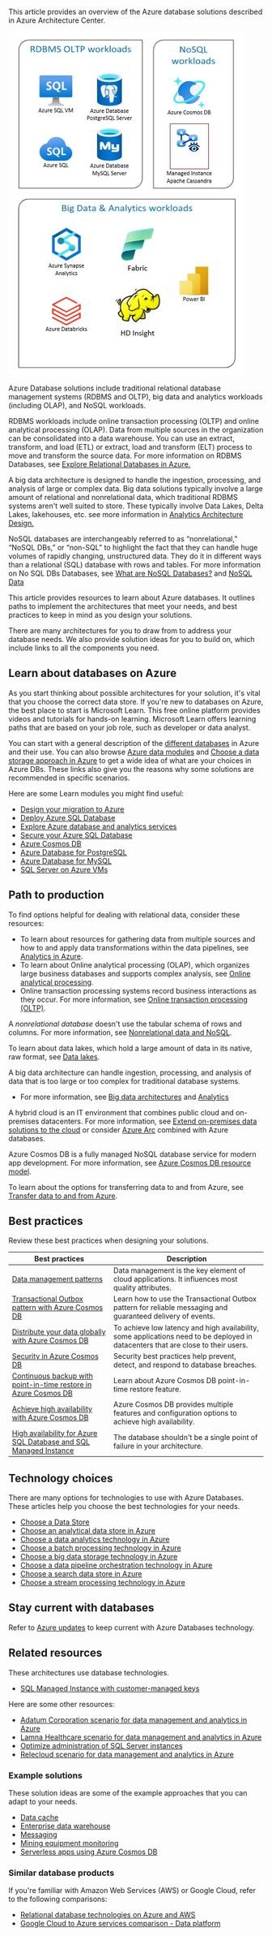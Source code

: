 This article provides an overview of the Azure database solutions described in Azure Architecture Center.

![Diagram that contrasts relational database management system and big data solutions.](_images/data-service-classifications.jpg)

Azure Database solutions include traditional relational database management systems (RDBMS and OLTP), big data and analytics workloads (including OLAP), and NoSQL workloads.

RDBMS workloads include online transaction processing (OLTP) and online analytical processing (OLAP).
Data from multiple sources in the organization can be consolidated into a data warehouse.
You can use an extract, transform, and load (ETL) or extract, load and transform (ELT) process to move and transform the source data. For more information on RDBMS Databases, see [Explore Relational Databases in Azure.](https://learn.microsoft.com/en-us/training/modules/explore-provision-deploy-relational-database-offerings-azure/)

A big data architecture is designed to handle the ingestion, processing, and analysis of large or complex data.
Big data solutions typically involve a large amount of relational and nonrelational data, which traditional RDBMS systems aren't well suited to store. These typically involve Data Lakes, Delta Lakes, lakehouses, etc. see more information in [Analytics Architecture Design.](https://learn.microsoft.com/en-us/azure/architecture/solution-ideas/articles/analytics-start-here)

NoSQL databases are interchangeably referred to as “nonrelational,” “NoSQL DBs,” or “non-SQL” to highlight the fact that they can handle huge volumes of rapidly changing, unstructured data. They do it in different ways than a relational (SQL) database with rows and tables. For more information on No SQL DBs Databases, see [What are NoSQL Databases?](https://azure.microsoft.com/en-us/resources/cloud-computing-dictionary/what-is-nosql-database/) and [NoSQL Data](https://learn.microsoft.com/en-us/azure/architecture/data-guide/big-data/non-relational-data)

This article provides resources to learn about Azure databases. It outlines paths to implement the architectures that meet your needs, and best practices to keep in mind as you design your solutions.

There are many architectures for you to draw from to address your database needs.
We also provide solution ideas for you to build on, which include links to all the components you need.

## Learn about databases on Azure

As you start thinking about possible architectures for your solution, it's vital that you choose the correct data store. If you're new to databases on Azure, the best place to start is Microsoft Learn. This free online platform provides videos and tutorials for hands-on learning. Microsoft Learn offers learning paths that are based on your job role, such as developer or data analyst.

You can start with a general description of the [different databases](https://azure.microsoft.com/en-us/products/category/databases) in Azure and their use. You can also browse [Azure data modules](/training/browse/?products=azure&terms=database) and [Choose a data storage approach in Azure](/training/modules/choose-storage-approach-in-azure) to get a wide  idea of what are your choices in Azure DBs. These links also give you the reasons why some solutions are recommended in specific scenarios.  

Here are some Learn modules you might find useful:

- [Design your migration to Azure](/training/modules/design-your-migration-to-azure)
- [Deploy Azure SQL Database](/training/modules/deploy-azure-sql-database)
- [Explore Azure database and analytics services](/training/modules/azure-database-fundamentals)
- [Secure your Azure SQL Database](/training/modules/secure-your-azure-sql-database)
- [Azure Cosmos DB](https://learn.microsoft.com/en-us/azure/cosmos-db/introduction)
- [Azure Database for PostgreSQL](https://learn.microsoft.com/en-us/azure/postgresql/)
- [Azure Database for MySQL](https://learn.microsoft.com/en-us/azure/mysql/flexible-server/overview-single)
- [SQL Server on Azure VMs](https://learn.microsoft.com/en-us/azure/azure-sql/virtual-machines/windows/sql-server-on-azure-vm-iaas-what-is-overview?view=azuresql)

## Path to production

To find options helpful for dealing with relational data, consider these resources:

- To learn about resources for gathering data from multiple sources and how to and apply data transformations within the data pipelines, see [Analytics in Azure](https://learn.microsoft.com/en-us/azure/architecture/solution-ideas/articles/analytics-start-here).
- To learn about Online analytical processing (OLAP), which organizes large business databases and supports complex analysis, see [Online analytical processing](../data-guide/relational-data/online-analytical-processing.yml).
- Online transaction processing systems record business interactions as they occur. For more information, see [Online transaction processing (OLTP)](../data-guide/relational-data/online-transaction-processing.md).

A *nonrelational database* doesn't use the tabular schema of rows and columns. For more information, see [Nonrelational data and NoSQL](../data-guide/big-data/non-relational-data.yml).

To learn about data lakes, which hold a large amount of data in its native, raw format, see [Data lakes](../data-guide/scenarios/data-lake.md).

A big data architecture can handle ingestion, processing, and analysis of data that is too large or too complex for traditional database systems.

- For more information, see [Big data architectures](../databases/guide/big-data-architectures.yml) and [Analytics](https://learn.microsoft.com/en-us/azure/architecture/solution-ideas/articles/analytics-start-here)

A hybrid cloud is an IT environment that combines public cloud and on-premises datacenters. For more information, see [Extend on-premises data solutions to the cloud](../databases/guide/hybrid-on-premises-and-cloud.md) or consider [Azure Arc](https://learn.microsoft.com/en-us/azure/azure-arc/overview) combined with Azure databases.

Azure Cosmos DB is a fully managed NoSQL database service for modern app development. For more information, see [Azure Cosmos DB resource model](/azure/cosmos-db/account-databases-containers-items).

To learn about the options for transferring data to and from Azure, see [Transfer data to and from Azure](../data-guide/scenarios/data-transfer.md).

## Best practices

Review these best practices when designing your solutions.

| Best practices | Description |
|--------------- |------------ |
| [Data management patterns](../patterns/category/data-management.md) | Data management is the key element of cloud applications. It influences most quality attributes. |
| [Transactional Outbox pattern with Azure Cosmos DB](../databases/guide/transactional-outbox-cosmos.yml) | Learn how to use the Transactional Outbox pattern for reliable messaging and guaranteed delivery of events. |
| [Distribute your data globally with Azure Cosmos DB](/azure/cosmos-db/distribute-data-globally) | To achieve low latency and high availability, some applications need to be deployed in datacenters that are close to their users. |
| [Security in Azure Cosmos DB](/azure/cosmos-db/database-security) | Security best practices help prevent, detect, and respond to database breaches. |
| [Continuous backup with point-in-time restore in Azure Cosmos DB](/azure/cosmos-db/continuous-backup-restore-introduction) | Learn about Azure Cosmos DB point-in-time restore feature. |
| [Achieve high availability with Azure Cosmos DB](/azure/cosmos-db/high-availability) | Azure Cosmos DB provides multiple features and configuration options to achieve high availability. |
| [High availability for Azure SQL Database and SQL Managed Instance](/azure/azure-sql/database/high-availability-sla) | The database shouldn't be a single point of failure in your architecture. |

## Technology choices

There are many options for technologies to use with Azure Databases.
These articles help you choose the best technologies for your needs.

- [Choose a Data Store](https://learn.microsoft.com/en-us/azure/architecture/guide/technology-choices/data-store-overview)
- [Choose an analytical data store in Azure](../data-guide/technology-choices/analytical-data-stores.md)
- [Choose a data analytics technology in Azure](../data-guide/technology-choices/analysis-visualizations-reporting.md)
- [Choose a batch processing technology in Azure](../data-guide/technology-choices/batch-processing.md)
- [Choose a big data storage technology in Azure](../data-guide/technology-choices/data-storage.md)
- [Choose a data pipeline orchestration technology in Azure](../data-guide/technology-choices/pipeline-orchestration-data-movement.md)
- [Choose a search data store in Azure](../data-guide/technology-choices/search-options.md)
- [Choose a stream processing technology in Azure](../data-guide/technology-choices/stream-processing.md)

## Stay current with databases

Refer to [Azure updates](https://azure.microsoft.com/updates/?category=databases) to keep current with Azure Databases technology.

## Related resources

These architectures use database technologies.

- [SQL Managed Instance with customer-managed keys](../databases/architecture/sql-managed-instance-cmk.yml)

Here are some other resources:

- [Adatum Corporation scenario for data management and analytics in Azure](/azure/cloud-adoption-framework/scenarios/data-management/architectures/reference-architecture-adatum)
- [Lamna Healthcare scenario for data management and analytics in Azure](/azure/cloud-adoption-framework/scenarios/data-management/architectures/reference-architecture-lamna)
- [Optimize administration of SQL Server instances](../hybrid/azure-arc-sql-server.yml)
- [Relecloud scenario for data management and analytics in Azure](/azure/cloud-adoption-framework/scenarios/data-management/architectures/reference-architecture-relecloud)

### Example solutions

These solution ideas are some of the example approaches that you can adapt to your needs.

- [Data cache](../databases/idea/data-cache-with-redis-cache.yml)
- [Enterprise data warehouse](../solution-ideas/articles/enterprise-data-warehouse.yml)
- [Messaging](../databases/idea/messaging.yml)
- [Mining equipment monitoring](../solution-ideas/articles/monitor-mining-equipment.yml)
- [Serverless apps using Azure Cosmos DB](../databases/idea/serverless-apps-using-cosmos-db.yml)

### Similar database products

If you're familiar with Amazon Web Services (AWS) or Google Cloud, refer to the following comparisons:

- [Relational database technologies on Azure and AWS](../aws-professional/databases.md)
- [Google Cloud to Azure services comparison - Data platform](../gcp-professional/services.md#data-platform)
